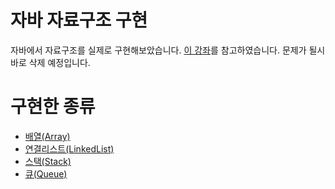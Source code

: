 # 자바 자료구조 구현
자바에서 자료구조를 실제로 구현해보았습니다.
[이 강좌](https://fastcampus.co.kr/dev_online_javaend)를 참고하였습니다. 문제가 될시 바로 삭제 예정입니다.

# 구현한 종류

- [배열(Array)](https://github.com/BackdevHong/Java-All/tree/main/Java-DataStructure/Array/src)
- [연결리스트(LinkedList)](https://github.com/BackdevHong/Java-All/tree/main/Java-DataStructure/LinkedList/src)
- [스택(Stack)](https://github.com/BackdevHong/Java-All/tree/main/Java-DataStructure/Stack/src)
- [큐(Queue)](https://github.com/BackdevHong/Java-All/tree/main/Java-DataStructure/Queue/src)

